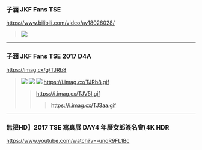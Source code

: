 ### 子涵 JKF Fans TSE
https://www.bilibili.com/video/av18026028/
>![](http://i2.hdslb.com/bfs/archive/8f89665e8e5d6ba8c18ea04322a78728f84047ea.jpg)
---
### 子涵 JKF Fans TSE 2017 D4A
https://imag.cx/g/TJRb8
>![](https://i.imag.cx/TJRb8.md.gif)
>![](https://i.imag.cx/TJV5I.md.gif)
>![](https://i.imag.cx/TJ3aa.md.gif)
>https://i.imag.cx/TJRb8.gif
>>https://i.imag.cx/TJV5I.gif
>>>https://i.imag.cx/TJ3aa.gif
---
### 無限HD】2017 TSE 寫真展 DAY4 年曆女郎簽名會(4K HDR
https://www.youtube.com/watch?v=-unoR9FL1Bc
